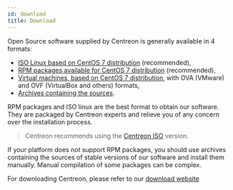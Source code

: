 ```yaml
---
id: download
title: Download
---
```


Open Source software supplied by Centreon is generally available in 4 formats:

* [ISO Linux based on CentOS 7 distribution](https://download.centreon.com) (recommended),
* [RPM packages available for CentOS 7 distribution](https://download.centreon.com) (recommended),
* [Virtual machines, based on CentOS 7 distribution](https://download.centreon.com), with OVA (VMware) and OVF (VirtualBox and others) formats,
* [Archives containing the sources](https://download.centreon.com).

RPM packages and ISO linux are the best format to obtain our software. They are packaged by Centreon experts and relieve
you of any concern over the installation process.

> Centreon recommends using the [Centreon ISO](installation-of-a-central-server/using-centreon-iso) version.

If your platform does not support RPM packages, you should use archives containing the sources of stable versions of
our software and install them manually. Manual compilation of some packages can be complex.

For downloading Centreon, please refer to our [download website](https://download.centreon.com)

